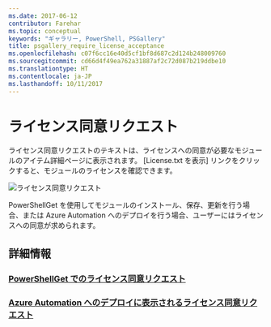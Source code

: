 ```yaml
---
ms.date: 2017-06-12
contributor: Farehar
ms.topic: conceptual
keywords: "ギャラリー, PowerShell, PSGallery"
title: psgallery_require_license_acceptance
ms.openlocfilehash: c07f6cc16e40d5cf1bf8d687c2d124b248009760
ms.sourcegitcommit: cd66d4f49ea762a31887af2c72d087b219ddbe10
ms.translationtype: HT
ms.contentlocale: ja-JP
ms.lasthandoff: 10/11/2017
---
```

<a name="require-license-acceptance"></a>ライセンス同意リクエスト
===========================

ライセンス同意リクエストのテキストは、ライセンスへの同意が必要なモジュールのアイテム詳細ページに表示されます。 [License.txt を表示] リンクをクリックすると、モジュールのライセンスを確認できます。

![ライセンス同意リクエスト](Images/RequireLicenseAcceptance.png)

PowerShellGet を使用してモジュールのインストール、保存、更新を行う場合、または Azure Automation へのデプロイを行う場合、ユーザーにはライセンスへの同意が求められます。 

## <a name="more-details"></a>詳細情報
### <a name="require-license-acceptance-in-powershellgetpsgetmodulerequirelicenseacceptancemd"></a>[PowerShellGet でのライセンス同意リクエスト](../psget/module/RequireLicenseAcceptance.md)
### <a name="require-license-acceptance-on-deploy-to-azure-automationpsgallerydeploytoazureautomationrequirelicenseacceptancemd"></a>[Azure Automation へのデプロイに表示されるライセンス同意リクエスト](psgallery_deploy_to_azure_automation_requireLicenseAcceptance.md)